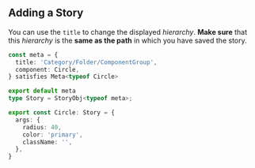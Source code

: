 ## Adding a Story

You can use the `title` to change the displayed _hierarchy_. 
**Make sure** that this _hierarchy_ is the **same as the path** 
in which you have saved the story.

```typescript
const meta = {
  title: 'Category/Folder/ComponentGroup',
  component: Circle,
} satisfies Meta<typeof Circle>

export default meta
type Story = StoryObj<typeof meta>;

export const Circle: Story = {
  args: {
    radius: 40,
    color: 'primary',
    className: '',
  },
}
```
